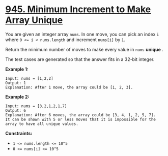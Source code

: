 # [945. Minimum Increment to Make Array Unique](https://leetcode.com/problems/minimum-increment-to-make-array-unique/description/?envType=daily-question&envId=2024-06-14)

You are given an integer array `nums`. In one move, you can pick an index `i` where `0 <= i < nums.length` and increment `nums[i]` by `1`.

Return the minimum number of moves to make every value in `nums` **unique** .

The test cases are generated so that the answer fits in a 32-bit integer.

**Example 1:** 

```
Input: nums = [1,2,2]
Output: 1
Explanation: After 1 move, the array could be [1, 2, 3].
```

**Example 2:** 

```
Input: nums = [3,2,1,2,1,7]
Output: 6
Explanation: After 6 moves, the array could be [3, 4, 1, 2, 5, 7].
It can be shown with 5 or less moves that it is impossible for the array to have all unique values.
```

**Constraints:** 

- `1 <= nums.length <= 10^5`
- `0 <= nums[i] <= 10^5`
